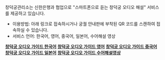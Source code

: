 창덕궁관리소는 신한은행과 협업으로 "스마트폰으로 듣는 창덕궁 오디오 해설" 서비스를 제공하고 있습니다.
- 이용방법: 아래 링크로 접속하시거나 궁궐 안내판에 부착된 QR 코드를 스캔하여 접속하실 수 있습니다.
- 서비스 언어: 한국어, 영어, 중국어, 일본어, 수어해설 영상

**[창덕궁 오디오 가이드 한국어](https://www.beautifulshinhan.co.kr/servShcaInqyE010.do?mappingId=%2FservShcaInqyE010.do&genActiontypeCd=2ACT1010&genDoctreattypeCd=&genMenuId=menu_serv_serv_lawt_3090)**
**[창덕궁 오디오 가이드 영어](https://www.beautifulshinhan.co.kr/servShcaInqyE010.do?mappingId=%2FservShcaInqyE010.do&genActiontypeCd=2ACT1010&genDoctreattypeCd=&genMenuId=menu_serv_serv_lawt_3090)**
**[창덕궁 오디오 가이드 중국어](https://www.beautifulshinhan.co.kr/servShcaInqyE010.do?mappingId=%2FservShcaInqyE010.do&genActiontypeCd=2ACT1010&genDoctreattypeCd=&genMenuId=menu_serv_serv_lawt_3090)**
**[창덕궁 오디오 가이드 일본어](https://www.beautifulshinhan.co.kr/servShcaInqyE010.do?mappingId=%2FservShcaInqyE010.do&genActiontypeCd=2ACT1010&genDoctreattypeCd=&genMenuId=menu_serv_serv_lawt_3090)**
**[창덕궁 오디오 가이드 수어해설영상](https://www.beautifulshinhan.co.kr/servShcaInqyE010.do?mappingId=%2FservShcaInqyE010.do&genActiontypeCd=2ACT1010&genDoctreattypeCd=&genMenuId=menu_serv_serv_lawt_3090)**
